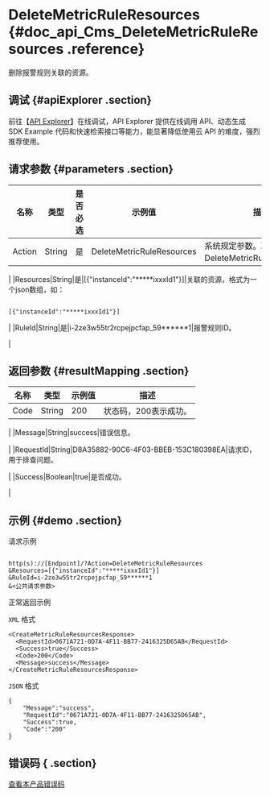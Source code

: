 # DeleteMetricRuleResources {#doc_api_Cms_DeleteMetricRuleResources .reference}

删除报警规则关联的资源。

## 调试 {#apiExplorer .section}

前往【[API Explorer](https://api.aliyun.com/#product=Cms&api=DeleteMetricRuleResources)】在线调试，API Explorer 提供在线调用 API、动态生成 SDK Example 代码和快速检索接口等能力，能显著降低使用云 API 的难度，强烈推荐使用。

## 请求参数 {#parameters .section}

|名称|类型|是否必选|示例值|描述|
|--|--|----|---|--|
|Action|String|是|DeleteMetricRuleResources|系统规定参数。取值：DeleteMetricRuleResources。

 |
|Resources|String|是|\[\{"instanceId":"\*\*\*\*\*ixxxId1"\}\]|关联的资源，格式为一个json数组，如：

 ```

[{"instanceId":"*****ixxxId1"}]

```

 |
|RuleId|String|是|i-2ze3w55tr2rcpejpcfap\_59\*\*\*\*\*\*1|报警规则ID。

 |

## 返回参数 {#resultMapping .section}

|名称|类型|示例值|描述|
|--|--|---|--|
|Code|String|200|状态码，200表示成功。

 |
|Message|String|success|错误信息。

 |
|RequestId|String|D8A35882-90C6-4F03-BBEB-153C180398EA|请求ID，用于排查问题。

 |
|Success|Boolean|true|是否成功。

 |

## 示例 {#demo .section}

请求示例

``` {#request_demo}

http(s)://[Endpoint]/?Action=DeleteMetricRuleResources
&Resources=[{"instanceId":"*****ixxxId1"}]
&RuleId=i-2ze3w55tr2rcpejpcfap_59******1
&<公共请求参数>

```

正常返回示例

`XML` 格式

``` {#xml_return_success_demo}
<CreateMetricRuleResourcesResponse>
  <RequestId>0671A721-0D7A-4F11-BB77-2416325D65AB</RequestId>
  <Success>true</Success>
  <Code>200</Code>
  <Message>success</Message>
</CreateMetricRuleResourcesResponse>

```

`JSON` 格式

``` {#json_return_success_demo}
{
	"Message":"success",
	"RequestId":"0671A721-0D7A-4F11-BB77-2416325D65AB",
	"Success":true,
	"Code":"200"
}
```

## 错误码 { .section}

[查看本产品错误码](https://error-center.aliyun.com/status/product/Cms)

